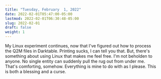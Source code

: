 ```yaml
---
title: "Tuesday, February  1, 2022"
date: 2022-02-01T05:47:00-05:00
lastmod: 2022-02-01T06:30:48-05:00
slug: 2022-02-01
draft: false
weight: 1
---
```


My Linux experiment continues, now that I've figured out how to process the Q2M files in Darktable. Printing sucks, I can tell you that. But, there's something about using Linux that makes me feel free. I'm not beholden to anyone. No single entity can suddenly pull the rug out from under me. That's comforting, somehow. Everything is mine to do with as I please. This is both a blessing and a curse.

[//]: # "Exported with love from a post written in Org mode"
[//]: # "- https://github.com/kaushalmodi/ox-hugo"
